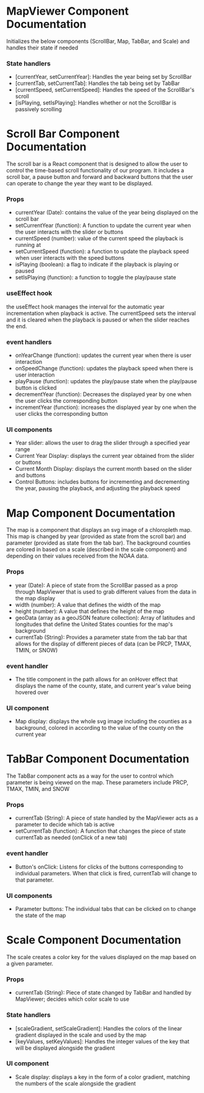 # MapViewer Component Documentation
Initializes the below components (ScrollBar, Map, TabBar, and Scale) and handles their state if needed 

### State handlers
* [currentYear, setCurrentYear]: Handles the year being set by ScrollBar
* [currentTab, setCurrentTab]: Handles the tab being set by TabBar
* [currentSpeed, setCurrentSpeed]: Handles the speed of the ScrollBar's scroll
* [isPlaying, setIsPlaying]: Handles whether or not the ScrollBar is passively scrolling

# Scroll Bar Component Documentation
The scroll bar is a React component that is designed to allow the user to control the time-based scroll functionality of our program. It includes a scroll bar, a pause button and forward and backward buttons that the user can operate to change the year they want to be displayed.

### Props
* currentYear (Date): contains the value of the year being displayed on the scroll bar
* setCurrentYear (function): A function to update the current year when the user interacts with the slider or buttons
* currentSpeed (number): value of the current speed the playback is running at
* setCurrentSpeed (function): a function to update the playback speed when user interacts with the speed buttons
* isPlaying (boolean): a flag to indicate if the playback is playing or paused
* setIsPlaying (function): a function to toggle the play/pause state

### useEffect hook
the useEffect hook manages the interval for the automatic year incrementation when playback is active. The currentSpeed sets the interval and it is cleared when the playback is paused or when the slider reaches the end.

### event handlers
* onYearChange (function): updates the current year when there is user interaction
* onSpeedChange (function): updates the playback speed when there is user interaction
* playPause (function): updates the play/pause state when the play/pause button is clicked
* decrementYear (function): Decreases the displayed year by one when the user clicks the corresponding button
* incrementYear (function): increases the displayed year by one when the user clicks the corresponding button

### UI components
* Year slider: allows the user to drag the slider through a specified year range
* Current Year Display: displays the current year obtained from the slider or buttons
* Current Month Display: displays the current month based on the slider and buttons
* Control Buttons: includes buttons for incrementing and decrementing the year, pausing the playback, and adjusting the playback speed

# Map Component Documentation
The map is a component that displays an svg image of a chloropleth map. This map is changed by year (provided as state from the scroll bar) and parameter
(provided as state from the tab bar). The background counties are colored in based on a scale (described in the scale component) and depending on their
values received from the NOAA data.

### Props
* year (Date): A piece of state from the ScrollBar passed as a prop through MapViewer that is used to grab different values from the data in the map display
* width (number): A value that defines the width of the map
* height (number): A value that defines the height of the map
* geoData (array as a geoJSON feature collection): Array of latitudes and longitudes that define the United States counties for the map's background
* currentTab (String): Provides a parameter state from the tab bar that allows for the display of different pieces of data (can be PRCP, TMAX, TMIN, or SNOW)

### event handler
* The title component in the path allows for an onHover effect that displays the name of the county, state, and current year's value being hovered over

### UI component
* Map display: displays the whole svg image including the counties as a background, colored in according to the value of the county on the current year

# TabBar Component Documentation
The TabBar component acts as a way for the user to control which parameter is being viewed on the map. These parameters include PRCP, TMAX, TMIN, and SNOW

### Props
* currentTab (String): A piece of state handled by the MapViewer acts as a parameter to decide which tab is active
* setCurrentTab (function): A function that changes the piece of state currentTab as needed (onClick of a new tab)

### event handler
* Button's onClick: Listens for clicks of the buttons corresponding to individual parameters. When that click is fired, currentTab will change to that parameter.

### UI components
* Parameter buttons: The individual tabs that can be clicked on to change the state of the map

# Scale Component Documentation
The scale creates a color key for the values displayed on the map based on a given parameter.

### Props
* currentTab (String): Piece of state changed by TabBar and handled by MapViewer; decides which color scale to use

### State handlers
* [scaleGradient, setScaleGradient]: Handles the colors of the linear gradient displayed in the scale and used by the map 
* [keyValues, setKeyValues]: Handles the integer values of the key that will be displayed alongside the gradient

### UI component
* Scale display: displays a key in the form of a color gradient, matching the numbers of the scale alongside the gradient